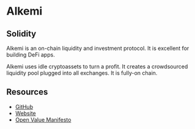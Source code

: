 # Alkemi
## Solidity

Alkemi is an on-chain liquidity and investment protocol. It is excellent for building DeFi apps.

Alkemi uses idle cryptoassets to turn a profit. It creates a crowdsourced liquidity pool plugged into all exchanges. It is fully-on chain.

## Resources

- [GitHub](https://github.com/project-alkemi)
- [Website](http://alkemi.ai/)
- [Open Value Manifesto](https://github.com/project-alkemi/DeLi/blob/master/The%20Open%20Value%20Manifesto.md)